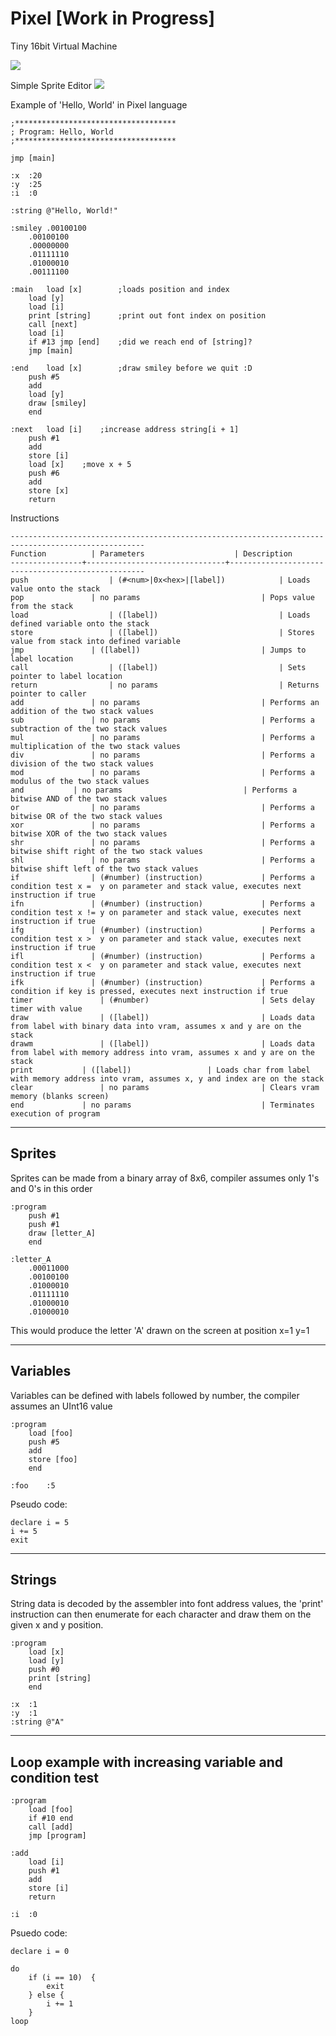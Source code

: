 # Pixel [Work in Progress]
Tiny 16bit Virtual Machine

![](http://i.imgur.com/bPnU768.png)

Simple Sprite Editor
![](http://i.imgur.com/sSYEiAc.png)

Example of 'Hello, World' in Pixel language

```
;************************************
; Program: Hello, World
;************************************

jmp [main]

:x	:20
:y	:25
:i	:0

:string	@"Hello, World!"

:smiley .00100100
	.00100100
	.00000000
	.01111110
	.01000010
	.00111100

:main	load [x]		;loads position and index
	load [y]
	load [i]
	print [string]		;print out font index on position
	call [next]
	load [i]
	if #13 jmp [end]	;did we reach end of [string]?
	jmp [main]

:end	load [x]		;draw smiley before we quit :D
	push #5
	add
	load [y]
	draw [smiley]
	end

:next	load [i]	;increase address string[i + 1]
	push #1
	add
	store [i]
	load [x]	;move x + 5
	push #6
	add
	store [x]
	return
```

Instructions
```
----------------------------------------------------------------------------------------------------
Function	      | Parameters                    | Description
----------------+-------------------------------+---------------------------------------------------
push 		          | (#<num>|0x<hex>|[label])			| Loads value onto the stack
pop		          | no params			                | Pops value from the stack
load		          | ([label])			                | Loads defined variable onto the stack
store		          | ([label])			                | Stores value from stack into defined variable
jmp		          | ([label])			                | Jumps to label location
call		          | ([label])			                | Sets pointer to label location
return		      	  | no params			                | Returns pointer to caller
add		          | no params			                | Performs an addition of the two stack values
sub		          | no params			                | Performs a subtraction of the two stack values
mul		          | no params			                | Performs a multiplication of the two stack values
div		          | no params			                | Performs a division of the two stack values
mod		          | no params			                | Performs a modulus of the two stack values
and			  | no params			                | Performs a bitwise AND of the two stack values
or		          | no params			                | Performs a bitwise OR of the two stack values
xor		          | no params			                | Performs a bitwise XOR of the two stack values
shr		          | no params			                | Performs a bitwise shift right of the two stack values
shl		          | no params			                | Performs a bitwise shift left of the two stack values
if		          | (#number) (instruction)	      		| Performs a condition test x =  y on parameter and stack value, executes next instruction if true
ifn		          | (#number) (instruction)	      		| Performs a condition test x != y on parameter and stack value, executes next instruction if true
ifg		          | (#number) (instruction)	      		| Performs a condition test x >  y on parameter and stack value, executes next instruction if true
ifl		          | (#number) (instruction)	      		| Performs a condition test x <  y on parameter and stack value, executes next instruction if true
ifk		          | (#number) (instruction)	      		| Performs a condition if key is pressed, executes next instruction if true
timer		        | (#number)			                | Sets delay timer with value
draw		        | ([label])			                | Loads data from label with binary data into vram, assumes x and y are on the stack
drawm		        | ([label])			                | Loads data from label with memory address into vram, assumes x and y are on the stack
print			| ([label])					| Loads char from label with memory address into vram, assumes x, y and index are on the stack
clear		        | no params			                | Clears vram memory (blanks screen)
end		        | no params 	                  		| Terminates execution of program
```

----------------------------------------------------------------------------------------------------
Sprites
----------------------------------------------------------------------------------------------------
Sprites can be made from a binary array of 8x6, compiler assumes only  1's and 0's in this order
```
:program
	push #1
	push #1
	draw [letter_A]
	end

:letter_A
	.00011000
	.00100100
	.01000010
	.01111110
	.01000010
	.01000010
```
This would produce the letter 'A' drawn on the screen at position x=1 y=1

----------------------------------------------------------------------------------------------------
Variables
----------------------------------------------------------------------------------------------------
Variables can be defined with labels followed by number, the compiler assumes an UInt16 value
```
:program
	load [foo]
	push #5
	add
	store [foo]
	end
		
:foo	:5
```

Pseudo code:
```
declare i = 5
i += 5
exit 
```
----------------------------------------------------------------------------------------------------
Strings
----------------------------------------------------------------------------------------------------
String data is decoded by the assembler into font address values, the 'print' instruction can
then enumerate for each character and draw them on the given x and y position.

```
:program
	load [x]
	load [y]
	push #0
	print [string]
	end

:x	:1
:y	:1
:string @"A"
```

----------------------------------------------------------------------------------------------------
Loop example with increasing variable and condition test
----------------------------------------------------------------------------------------------------
```
:program
	load [foo]
	if #10 end
	call [add]
	jmp [program]

:add
	load [i]
	push #1
	add
	store [i]
	return

:i	:0
```

Psuedo code:
```
declare i = 0

do
	if (i == 10)  {
		exit
	} else {
		i += 1
	}
loop
```


